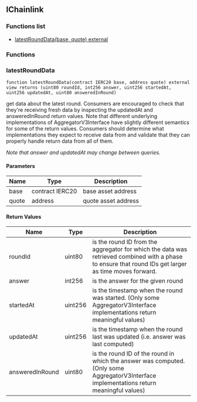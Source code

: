 
## IChainlink

### Functions list
- [latestRoundData(base, quote) external](#latestrounddata)

### Functions
### latestRoundData

```solidity
function latestRoundData(contract IERC20 base, address quote) external view returns (uint80 roundId, int256 answer, uint256 startedAt, uint256 updatedAt, uint80 answeredInRound)
```
get data about the latest round. Consumers are encouraged to check
that they're receiving fresh data by inspecting the updatedAt and
answeredInRound return values.
Note that different underlying implementations of AggregatorV3Interface
have slightly different semantics for some of the return values. Consumers
should determine what implementations they expect to receive
data from and validate that they can properly handle return data from all
of them.

_Note that answer and updatedAt may change between queries._

#### Parameters

| Name | Type | Description |
| ---- | ---- | ----------- |
| base | contract IERC20 | base asset address |
| quote | address | quote asset address |

#### Return Values

| Name | Type | Description |
| ---- | ---- | ----------- |
roundId | uint80 | is the round ID from the aggregator for which the data was retrieved combined with a phase to ensure that round IDs get larger as time moves forward. |
answer | int256 | is the answer for the given round |
startedAt | uint256 | is the timestamp when the round was started. (Only some AggregatorV3Interface implementations return meaningful values) |
updatedAt | uint256 | is the timestamp when the round last was updated (i.e. answer was last computed) |
answeredInRound | uint80 | is the round ID of the round in which the answer was computed. (Only some AggregatorV3Interface implementations return meaningful values) |

